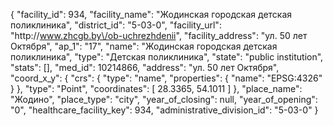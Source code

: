 {
    "facility_id": 934,
    "facility_name": "Жодинская городская детская поликлиника",
    "district_id": "5-03-0",
    "facility_url": "http:\/\/www.zhcgb.by\/ob-uchrezhdenii",
    "facility_address": "ул. 50 лет Октября",
    "ap_1": "17",
    "name": "Жодинская городская детская поликлиника",
    "type": "Детская поликлиника",
    "state": "public institution",
    "stats": [],
    "med_id": 10214866,
    "address": "ул. 50 лет Октября",
    "coord_x_y": {
        "crs": {
            "type": "name",
            "properties": {
                "name": "EPSG:4326"
            }
        },
        "type": "Point",
        "coordinates": [
            28.3365,
            54.1011
        ]
    },
    "place_name": "Жодино",
    "place_type": "city",
    "year_of_closing": null,
    "year_of_opening": "0",
    "healthcare_facility_key": 934,
    "administrative_division_id": "5-03-0"
}